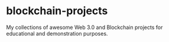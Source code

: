 # blockchain-projects
My collections of awesome Web 3.0 and Blockchain projects for educational and demonstration purposes.
